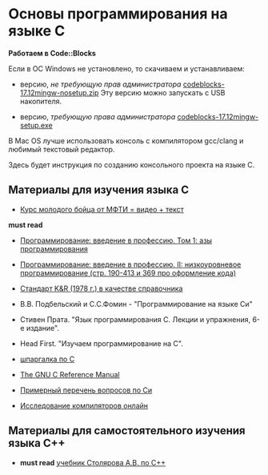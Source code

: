 # Основы программирования на языке С

**Работаем в Code::Blocks**

Если в ОС Windows не установлено, то скачиваем и устанавливаем:

- версию, *не требующую прав администратора*  [codeblocks-17.12mingw-nosetup.zip](http://sourceforge.net/projects/codeblocks/files/Binaries/17.12/Windows/codeblocks-17.12mingw-nosetup.zip) Эту версию можно запускать с USB накопителя.

- версию, *требующую права администратора* [codeblocks-17.12mingw-setup.exe](http://sourceforge.net/projects/codeblocks/files/Binaries/17.12/Windows/codeblocks-17.12mingw-setup.exe)

В Mac OS лучше использовать консоль с компилятором gcc/clang и любимый текстовый редактор.

Здесь будет инструкция по созданию консольного проекта на языке С.

## Материалы для изучения языка C
- [Курс молодого бойца от МФТИ = видео + текст](http://cs.mipt.ru/c_intro)

**must read** 

- [Программирование: введение в профессию. Том 1: азы программирования](http://www.stolyarov.info/books/pdf/progintro_vol1.pdf)

- [Программирование: введение в профессию. II: низкоуровневое программирование (стр. 190-413 и 369 про оформление кода)](http://www.stolyarov.info/books/pdf/progintro_vol2.pdf)

- [Стандарт K&R (1978 г.) в качестве справочника](http://givi.olnd.ru/kr/)

- В.В. Подбельский и С.С.Фомин - "Программирование на языке Си"

- Стивен Прата. "Язык программирования C. Лекции и упражнения, 6-е издание".

- Head First. "Изучаем программирование на C".

- [шпаргалка по С](http://dfedorov.spb.ru/c/CRefCard.v2.2.pdf)

- [The GNU C Reference Manual](https://www.gnu.org/software/gnu-c-manual/gnu-c-manual.html)

- [Примерный перечень вопросов по Си](https://github.com/dm-fedorov/c_basic/blob/master/%D0%B2%D0%BE%D0%BF%D1%80%D0%BE%D1%81%D1%8B%20%D0%BF%D0%BE%20%D0%A1.md)

- [Исследование компиляторов онлайн](https://godbolt.org)

## Материалы для самостоятельного изучения языка C++

- **must read** [учебник Столярова А.В. по С++](http://www.stolyarov.info/books/pdf/cppintro5.pdf)



